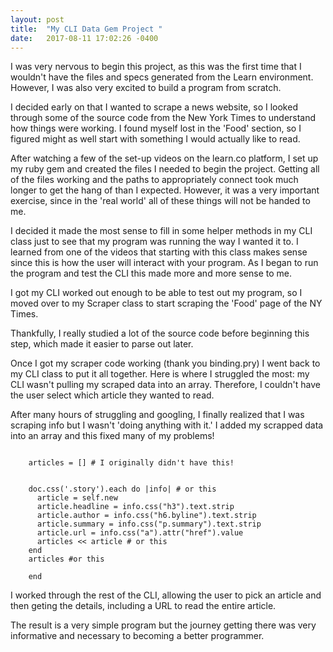 ```yaml
---
layout: post
title:  "My CLI Data Gem Project "
date:   2017-08-11 17:02:26 -0400
---
```




I was very nervous to begin this project, as this was the first time that I wouldn't have the files and specs generated from the Learn environment. However, I was also very excited to build a program from scratch.

I decided early on that I wanted to scrape a news website, so I looked through some of the source code from the New York Times to understand how things were working. I found myself lost in the 'Food' section, so I figured might as well start with something I would actually like to read.  

After watching a few of the set-up videos on the learn.co platform, I set up my ruby gem and created the files I needed to begin the project. Getting all of the files working and the paths to appropriately connect took much longer to get the hang of than I expected. However, it was a very important exercise, since in the 'real world' all of these things will not be handed to me.

I decided it made the most sense to fill in some helper methods in my CLI class just to see that my program was running the way I wanted it to. I learned from one of the videos that starting with this class makes sense since this is how the user will interact with your program. As I began to run the program and test the CLI this made more and more sense to me.

I got my CLI worked out enough to be able to test out my program, so I moved over to my Scraper class to start scraping the 'Food' page of the NY Times. 

Thankfully, I really studied a lot of the source code before beginning this step, which made it easier to parse out later. 

Once I got my scraper code working (thank you binding.pry) I went back to my CLI class to put it all together. Here is where I struggled the most: my CLI wasn't pulling my scraped data into an array. Therefore, I couldn't have the user select which article they wanted to read.

After many hours of struggling and googling, I finally realized that I was scraping info but I wasn't 'doing anything with it.' I added my scrapped data into an array and this fixed many of my problems! 

```

    articles = [] # I originally didn't have this!


    doc.css('.story').each do |info| # or this 
      article = self.new
      article.headline = info.css("h3").text.strip
      article.author = info.css("h6.byline").text.strip
      article.summary = info.css("p.summary").text.strip
      article.url = info.css("a").attr("href").value
      articles << article # or this 
    end
    articles #or this 

    end
```

I worked through the rest of the CLI, allowing the user to pick an article and then geting the details, including a URL to read the entire article. 

The result is a very simple program but the journey getting there was very informative and necessary to becoming a better programmer. 
